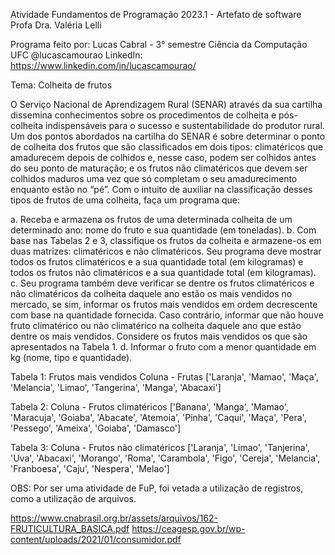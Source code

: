 Atividade Fundamentos de Programação 2023.1 - Artefato de software
Profa Dra. Valéria Lelli

Programa feito por: Lucas Cabral - 3° semestre Ciência da Computação UFC
@lucascamourao
LinkedIn: https://www.linkedin.com/in/lucascamourao/

Tema: Colheita de frutos

O Serviço Nacional de Aprendizagem Rural (SENAR) através da sua cartilha dissemina conhecimentos sobre os procedimentos de colheita e
pós-colheita indispensáveis para o sucesso e sustentabilidade do produtor rural. Um dos pontos abordados na cartilha do SENAR é sobre 
determinar o ponto de colheita dos frutos que são classificados em dois tipos: climatéricos que amadurecem depois de colhidos e, nesse 
caso, podem ser colhidos antes do seu ponto de maturação; e os frutos não climatéricos que devem ser colhidos maduros uma vez que só 
completam o seu amadurecimento enquanto estão no “pé”. Com o intuito de auxiliar na classificação desses tipos de frutos de uma colheita, 
faça um programa que: 

a. Receba e armazena os frutos de uma determinada colheita de um determinado
ano: nome do fruto e sua quantidade (em toneladas).
b. Com base nas Tabelas 2 e 3, classifique os frutos da colheita e armazene-os em
duas matrizes: climatéricos e não climatéricos. Seu programa deve mostrar
todos os frutos climatéricos e a sua quantidade total (em kilogramas) e todos
os frutos não climatéricos e a sua quantidade total (em kilogramas).
c. Seu programa também deve verificar se dentre os frutos climatéricos e não
climatéricos da colheita daquele ano estão os mais vendidos no mercado, se
sim, informar os frutos mais vendidos em ordem decrescente com base na
quantidade fornecida. Caso contrário, informar que não houve fruto
climatérico ou não climatérico na colheita daquele ano que estão dentre os
mais vendidos. Considere os frutos mais vendidos os que são apresentados na
Tabela 1.
d. Informar o fruto com a menor quantidade em kg (nome, tipo e quantidade).

Tabela 1: Frutos mais vendidos
Coluna - Frutas
['Laranja', 'Mamao', 'Maça', 'Melancia', 'Limao', 'Tangerina', 'Manga', 'Abacaxi']

Tabela 2: 
Coluna - Frutos climatéricos
['Banana', 'Manga', 'Mamao', 'Maracuja', 'Goiaba', 'Abacate', 'Atemoia', 'Pinha', 'Caqui', 
'Maça', 'Pera', 'Pessego', 'Ameixa', 'Goiaba', 'Damasco']

Tabela 3: 
Coluna - Frutos não climatéricos
['Laranja', 'Limao', 'Tanjerina', 'Uva', 'Abacaxi', 'Morango', 'Roma', 'Carambola', 'Figo', 
'Cereja', 'Melancia', 'Franboesa', 'Caju', 'Nespera', 'Melao']


OBS: Por ser uma atividade de FuP, foi vetada a utilização de registros, como a utilização de arquivos. 


https://www.cnabrasil.org.br/assets/arquivos/162-FRUTICULTURA_BASICA.pdf
https://ceagesp.gov.br/wp-content/uploads/2021/01/consumidor.pdf
